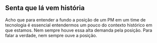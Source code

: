 Senta que lá vem história
--------------------

Acho que para entender a fundo a posição de um PM em um time de tecnologia é essencial entendermos um pouco do contexto histórico em que estamos. Nem sempre houve essa alta demanda pela posição. Para falar a verdade, nem sempre ouve a posição.
